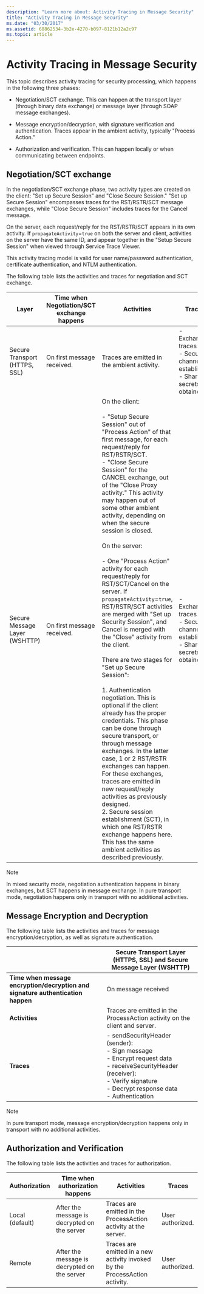 ```yaml
---
description: "Learn more about: Activity Tracing in Message Security"
title: "Activity Tracing in Message Security"
ms.date: "03/30/2017"
ms.assetid: 68862534-3b2e-4270-b097-8121b12a2c97
ms.topic: article
---
```

# Activity Tracing in Message Security

This topic describes activity tracing for security processing, which happens in the following three phases:
  
- Negotiation/SCT exchange. This can happen at the transport layer (through binary data exchange) or message layer (through SOAP message exchanges).  
  
- Message encryption/decryption, with signature verification and authentication. Traces appear in the ambient activity, typically "Process Action."  
  
- Authorization and verification. This can happen locally or when communicating between endpoints.  
  
## Negotiation/SCT exchange  

 In the negotiation/SCT exchange phase, two activity types are created on the client: "Set up Secure Session" and "Close Secure Session." "Set up Secure Session" encompasses traces for the RST/RSTR/SCT message exchanges, while "Close Secure Session" includes traces for the Cancel message.  
  
 On the server, each request/reply for the RST/RSTR/SCT appears in its own activity. If `propagateActivity`=`true` on both the server and client, activities on the server have the same ID, and appear together in the "Setup Secure Session" when viewed through Service Trace Viewer.  
  
 This activity tracing model is valid for user name/password authentication, certificate authentication, and NTLM authentication.  
  
 The following table lists the activities and traces for negotiation and SCT exchange.  
  
|Layer|Time when Negotiation/SCT exchange happens|Activities|Traces|  
|-|-------------------------------------------------|----------------|------------|  
|Secure Transport (HTTPS, SSL)|On first message received.|Traces are emitted in the ambient activity.|- Exchange traces<br />- Secure channel established<br />- Share secrets obtained.|  
|Secure Message Layer (WSHTTP)|On first message received.|On the client:<br /><br /> - "Setup Secure Session" out of "Process Action" of that first message, for each request/reply for RST/RSTR/SCT.<br />- "Close Secure Session" for the CANCEL exchange, out of the "Close Proxy activity." This activity may happen out of some other ambient activity, depending on when the secure session is closed.<br /><br /> On the server:<br /><br /> - One "Process Action" activity for each request/reply for RST/SCT/Cancel on the server. If `propagateActivity`=`true`, RST/RSTR/SCT activities are merged with "Set up Security Session", and Cancel is merged with the "Close" activity from the client.<br /><br /> There are two stages for "Set up Secure Session":<br /><br /> 1.  Authentication negotiation. This is optional if the client already has the proper credentials. This phase can be done through secure transport, or through message exchanges. In the latter case, 1 or 2 RST/RSTR exchanges can happen. For these exchanges, traces are emitted in new request/reply activities as previously designed.<br />2.  Secure session establishment (SCT), in which one RST/RSTR exchange happens here. This has the same ambient activities as described previously.|- Exchange traces<br />- Secure channel established<br />- Share secrets obtained.|  
  
> [!NOTE]
> In mixed security mode, negotiation authentication happens in binary exchanges, but SCT happens in message exchange. In pure transport mode, negotiation happens only in transport with no additional activities.  
  
## Message Encryption and Decryption  

 The following table lists the activities and traces for message encryption/decryption, as well as signature authentication.  
  
||Secure Transport Layer (HTTPS, SSL) and Secure Message Layer (WSHTTP)|  
|-|---------------------------------------------------------------------------------|  
|**Time when message encryption/decryption and signature authentication happen**|On message received|  
|**Activities**|Traces are emitted in the ProcessAction activity on the client and server.|  
|**Traces**|- sendSecurityHeader (sender):<br />- Sign message<br />- Encrypt request data<br />- receiveSecurityHeader (receiver):<br />- Verify signature<br />- Decrypt response data<br />- Authentication|  
  
> [!NOTE]
> In pure transport mode, message encryption/decryption happens only in transport with no additional activities.  
  
## Authorization and Verification  

 The following table lists the activities and traces for authorization.  
  
| Authorization   | Time when authorization happens              | Activities                                                                  | Traces           |
|-----------------|----------------------------------------------|-----------------------------------------------------------------------------|------------------|
| Local (default) | After the message is decrypted on the server | Traces are emitted in the ProcessAction activity at the server.             | User authorized. |
| Remote          | After the message is decrypted on the server | Traces are emitted in a new activity invoked by the ProcessAction activity. | User authorized. |
